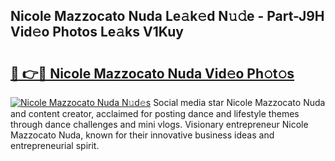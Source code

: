 ## Nicole Mazzocato Nuda Le𝚊k𝚎d N𝚞𝚍e - Part-J9H Vid𝚎o Photos Le𝚊ks V1Kuy

# <h2><a href="http://fbbxzd.evod.top/?m=Nicole+Mazzocato+Nuda">🔗 👉🔴 Nicole Mazzocato Nuda Vid𝚎o Ph𝚘t𝚘s</a></h2>

[![Nicole Mazzocato Nuda N𝚞d𝚎s](https://i.imgur.com/8V9OHl7.gif)](http://fbbxzd.evod.top/?m=Nicole+Mazzocato+Nuda)
Social media star Nicole Mazzocato Nuda and content creator, acclaimed for posting dance and lifestyle themes through dance challenges and mini vlogs. Visionary entrepreneur Nicole Mazzocato Nuda, known for their innovative business ideas and entrepreneurial spirit. 
